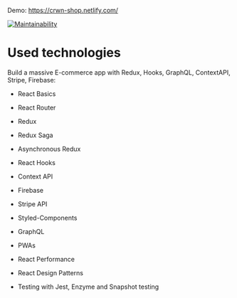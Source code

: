 Demo: https://crwn-shop.netlify.com/

[![Maintainability](https://api.codeclimate.com/v1/badges/fd3d29abddfa76f09368/maintainability)](https://codeclimate.com/github/Shramkoweb/crwn-clothing/maintainability)

# Used technologies

Build a massive E-commerce app with Redux, Hooks, GraphQL, ContextAPI, Stripe, Firebase:

- React Basics

- React Router

- Redux

- Redux Saga

- Asynchronous Redux

- React Hooks

- Context API

- Firebase

- Stripe API

- Styled-Components

- GraphQL

- PWAs

- React Performance

- React Design Patterns

- Testing with Jest, Enzyme and Snapshot testing
